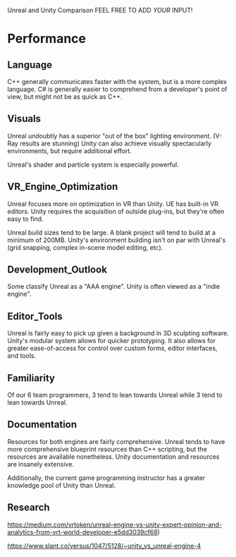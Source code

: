 Unreal and Unity Comparison
FEEL FREE TO ADD *YOUR* INPUT!

# Performance
## Language
C++ generally communicates faster with the system, but is a more complex language. 
C# is generally easier to comprehend from a developer's point of view, but might not be as quick as C++.

## Visuals
Unreal undoubtly has a superior "out of the box" lighting environment. (V-Ray results are stunning)
Unity can also achieve visually spectacularly environments, but require additional effort.

Unreal's shader and particle system is especially powerful.

## VR_Engine_Optimization
Unreal focuses more on optimization in VR than Unity. UE has built-in VR editors.
Unity requires the acquisition of outside plug-ins, but they're often easy to find.

Unreal build sizes tend to be large. A blank project will tend to build at a minimum of 200MB.
Unity's environment building isn't on par with Unreal's (grid snapping, complex in-scene model editing, etc).

## Development_Outlook
Some classify Unreal as a "AAA engine".
Unity is often viewed as a "indie engine".

## Editor_Tools
Unreal is fairly easy to pick up given a background in 3D sculpting software.
Unity's modular system allows for quicker prototyping. It also allows for greater ease-of-access for control over custom forms, editor interfaces, and tools.

## Familiarity
Of our 6 team programmers, 3 tend to lean towards Unreal while 3 tend to lean towards Unreal.

## Documentation
Resources for both engines are fairly comprehensive. Unreal tends to have more comprehensive blueprint resources than C++ scripting, but the resources are available nonetheless.
Unity documentation and resources are insanely extensive. 

Additionally, the current game programming instructor has a greater knowledge pool of Unity than Unreal.


## Research
https://medium.com/vrtoken/unreal-engine-vs-unity-expert-opinion-and-analytics-from-vrt-world-developer-e5dd3039cf68)

https://www.slant.co/versus/1047/5128/~unity_vs_unreal-engine-4


